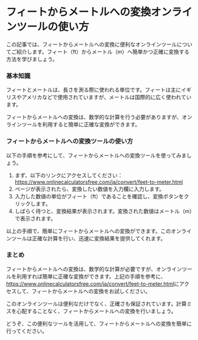 フィートからメートルへの変換オンラインツールの使い方
==========================

この記事では、フィートからメートルへの変換に便利なオンラインツールについてご紹介します。フィート（ft）からメートル（m）へ簡単かつ正確に変換する方法を学びましょう。

### 基本知識

フィートとメートルは、長さを測る際に使われる単位です。フィートは主にイギリスやアメリカなどで使用されていますが、メートルは国際的に広く使われています。

フィートからメートルへの変換は、数学的な計算を行う必要がありますが、オンラインツールを利用すると簡単に正確な変換ができます。

### フィートからメートルへの変換ツールの使い方

以下の手順を参考にして、フィートからメートルへの変換ツールを使ってみましょう。

1. まず、以下のリンクにアクセスしてください：<https://www.onlinecalculatorsfree.com/ja/convert/feet-to-meter.html>
2. ページが表示されたら、変換したい数値を入力欄に入力します。
3. 入力した数値の単位がフィート（ft）であることを確認し、変換ボタンをクリックします。
4. しばらく待つと、変換結果が表示されます。変換された数値はメートル（m）で表示されます。

以上の手順で、簡単にフィートからメートルへの変換ができます。このオンラインツールは正確な計算を行い、迅速に変換結果を提供してくれます。

### まとめ

フィートからメートルへの変換は、数学的な計算が必要ですが、オンラインツールを利用すれば簡単に正確な変換ができます。上記の手順を参考に、<https://www.onlinecalculatorsfree.com/ja/convert/feet-to-meter.html>にアクセスして、フィートからメートルへの変換をお試しください。

このオンラインツールは便利なだけでなく、正確さも保証されています。計算ミスを心配することなく、フィートからメートルへの変換を行いましょう。

どうぞ、この便利なツールを活用して、フィートからメートルへの変換を簡単に行ってください。